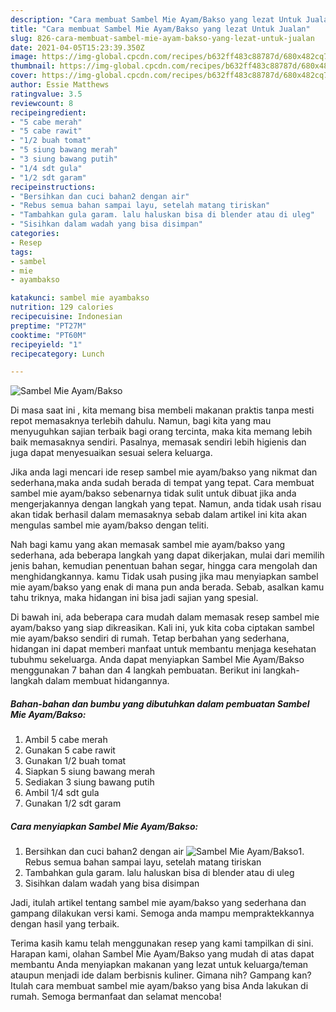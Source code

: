```yaml
---
description: "Cara membuat Sambel Mie Ayam/Bakso yang lezat Untuk Jualan"
title: "Cara membuat Sambel Mie Ayam/Bakso yang lezat Untuk Jualan"
slug: 826-cara-membuat-sambel-mie-ayam-bakso-yang-lezat-untuk-jualan
date: 2021-04-05T15:23:39.350Z
image: https://img-global.cpcdn.com/recipes/b632ff483c88787d/680x482cq70/sambel-mie-ayambakso-foto-resep-utama.jpg
thumbnail: https://img-global.cpcdn.com/recipes/b632ff483c88787d/680x482cq70/sambel-mie-ayambakso-foto-resep-utama.jpg
cover: https://img-global.cpcdn.com/recipes/b632ff483c88787d/680x482cq70/sambel-mie-ayambakso-foto-resep-utama.jpg
author: Essie Matthews
ratingvalue: 3.5
reviewcount: 8
recipeingredient:
- "5 cabe merah"
- "5 cabe rawit"
- "1/2 buah tomat"
- "5 siung bawang merah"
- "3 siung bawang putih"
- "1/4 sdt gula"
- "1/2 sdt garam"
recipeinstructions:
- "Bersihkan dan cuci bahan2 dengan air"
- "Rebus semua bahan sampai layu, setelah matang tiriskan"
- "Tambahkan gula garam. lalu haluskan bisa di blender atau di uleg"
- "Sisihkan dalam wadah yang bisa disimpan"
categories:
- Resep
tags:
- sambel
- mie
- ayambakso

katakunci: sambel mie ayambakso 
nutrition: 129 calories
recipecuisine: Indonesian
preptime: "PT27M"
cooktime: "PT60M"
recipeyield: "1"
recipecategory: Lunch

---
```



![Sambel Mie Ayam/Bakso](https://img-global.cpcdn.com/recipes/b632ff483c88787d/680x482cq70/sambel-mie-ayambakso-foto-resep-utama.jpg)

Di masa  saat ini , kita memang bisa membeli makanan praktis tanpa mesti repot memasaknya terlebih dahulu. Namun, bagi kita yang mau menyuguhkan sajian terbaik bagi orang tercinta, maka kita memang lebih baik memasaknya sendiri. Pasalnya, memasak sendiri lebih higienis dan juga dapat menyesuaikan sesuai selera keluarga.

Jika anda lagi mencari ide resep sambel mie ayam/bakso yang nikmat dan sederhana,maka anda sudah berada di tempat yang tepat. Cara membuat sambel mie ayam/bakso  sebenarnya tidak sulit untuk dibuat jika anda mengerjakannya dengan langkah yang tepat. Namun, anda tidak usah risau akan tidak berhasil dalam memasaknya 
sebab dalam artikel ini kita akan mengulas sambel mie ayam/bakso dengan teliti.  



Nah bagi kamu yang akan memasak sambel mie ayam/bakso yang sederhana, ada beberapa langkah yang dapat dikerjakan, mulai dari memilih jenis bahan, kemudian penentuan bahan segar, hingga cara mengolah dan menghidangkannya. kamu Tidak usah pusing jika mau menyiapkan sambel mie ayam/bakso yang enak di mana pun anda berada. Sebab, asalkan kamu  tahu triknya, maka hidangan ini bisa jadi sajian yang spesial.

Di bawah ini, ada beberapa cara mudah dalam memasak resep sambel mie ayam/bakso yang siap dikreasikan. Kali ini, yuk kita coba ciptakan sambel mie ayam/bakso sendiri di rumah. Tetap berbahan yang sederhana, hidangan ini dapat memberi manfaat untuk membantu menjaga kesehatan tubuhmu sekeluarga. Anda dapat menyiapkan Sambel Mie Ayam/Bakso menggunakan 7 bahan dan 4 langkah pembuatan. Berikut ini langkah-langkah dalam membuat hidangannya.

<!--inarticleads1-->

##### Bahan-bahan dan bumbu yang dibutuhkan dalam pembuatan Sambel Mie Ayam/Bakso:

1. Ambil 5 cabe merah
1. Gunakan 5 cabe rawit
1. Gunakan 1/2 buah tomat
1. Siapkan 5 siung bawang merah
1. Sediakan 3 siung bawang putih
1. Ambil 1/4 sdt gula
1. Gunakan 1/2 sdt garam




<!--inarticleads2-->

##### Cara menyiapkan Sambel Mie Ayam/Bakso:

1. Bersihkan dan cuci bahan2 dengan air
<img src="https://img-global.cpcdn.com/steps/5b82d472787cb1af/160x128cq70/sambel-mie-ayambakso-langkah-memasak-1-foto.jpg" alt="Sambel Mie Ayam/Bakso">1. Rebus semua bahan sampai layu, setelah matang tiriskan
1. Tambahkan gula garam. lalu haluskan bisa di blender atau di uleg
1. Sisihkan dalam wadah yang bisa disimpan




Jadi, itulah artikel tentang  sambel mie ayam/bakso  yang sederhana dan gampang dilakukan versi kami. Semoga anda mampu mempraktekkannya dengan hasil yang terbaik. 

Terima kasih kamu telah menggunakan resep yang kami tampilkan di sini. Harapan kami, olahan  Sambel Mie Ayam/Bakso yang mudah di atas dapat membantu Anda menyiapkan makanan yang lezat untuk keluarga/teman ataupun menjadi ide dalam berbisnis kuliner. Gimana nih? Gampang kan? Itulah cara membuat sambel mie ayam/bakso yang bisa Anda lakukan di rumah. Semoga bermanfaat dan selamat mencoba!

